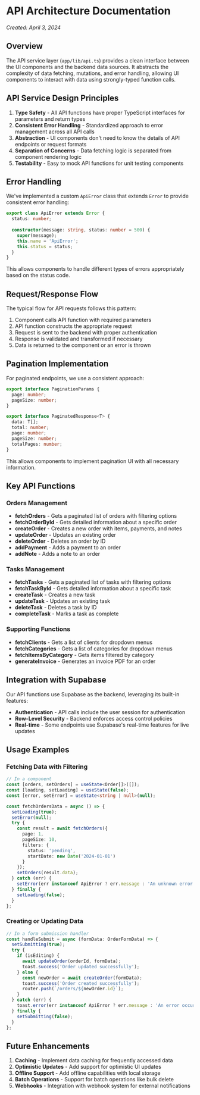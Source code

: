# API Architecture Documentation

*Created: April 3, 2024*

## Overview

The API service layer (`app/lib/api.ts`) provides a clean interface between the UI components and the backend data sources. It abstracts the complexity of data fetching, mutations, and error handling, allowing UI components to interact with data using strongly-typed function calls.

## API Service Design Principles

1. **Type Safety** - All API functions have proper TypeScript interfaces for parameters and return types
2. **Consistent Error Handling** - Standardized approach to error management across all API calls
3. **Abstraction** - UI components don't need to know the details of API endpoints or request formats
4. **Separation of Concerns** - Data fetching logic is separated from component rendering logic
5. **Testability** - Easy to mock API functions for unit testing components

## Error Handling

We've implemented a custom `ApiError` class that extends `Error` to provide consistent error handling:

```typescript
export class ApiError extends Error {
  status: number;
  
  constructor(message: string, status: number = 500) {
    super(message);
    this.name = 'ApiError';
    this.status = status;
  }
}
```

This allows components to handle different types of errors appropriately based on the status code.

## Request/Response Flow

The typical flow for API requests follows this pattern:

1. Component calls API function with required parameters
2. API function constructs the appropriate request
3. Request is sent to the backend with proper authentication
4. Response is validated and transformed if necessary
5. Data is returned to the component or an error is thrown

## Pagination Implementation

For paginated endpoints, we use a consistent approach:

```typescript
export interface PaginationParams {
  page: number;
  pageSize: number;
}

export interface PaginatedResponse<T> {
  data: T[];
  total: number;
  page: number;
  pageSize: number;
  totalPages: number;
}
```

This allows components to implement pagination UI with all necessary information.

## Key API Functions

### Orders Management

- **fetchOrders** - Gets a paginated list of orders with filtering options
- **fetchOrderById** - Gets detailed information about a specific order
- **createOrder** - Creates a new order with items, payments, and notes
- **updateOrder** - Updates an existing order
- **deleteOrder** - Deletes an order by ID
- **addPayment** - Adds a payment to an order
- **addNote** - Adds a note to an order

### Tasks Management

- **fetchTasks** - Gets a paginated list of tasks with filtering options
- **fetchTaskById** - Gets detailed information about a specific task
- **createTask** - Creates a new task
- **updateTask** - Updates an existing task
- **deleteTask** - Deletes a task by ID
- **completeTask** - Marks a task as complete

### Supporting Functions

- **fetchClients** - Gets a list of clients for dropdown menus
- **fetchCategories** - Gets a list of categories for dropdown menus
- **fetchItemsByCategory** - Gets items filtered by category
- **generateInvoice** - Generates an invoice PDF for an order

## Integration with Supabase

Our API functions use Supabase as the backend, leveraging its built-in features:

- **Authentication** - API calls include the user session for authentication
- **Row-Level Security** - Backend enforces access control policies
- **Real-time** - Some endpoints use Supabase's real-time features for live updates

## Usage Examples

### Fetching Data with Filtering

```typescript
// In a component
const [orders, setOrders] = useState<Order[]>([]);
const [loading, setLoading] = useState(false);
const [error, setError] = useState<string | null>(null);

const fetchOrdersData = async () => {
  setLoading(true);
  setError(null);
  try {
    const result = await fetchOrders({
      page: 1,
      pageSize: 10,
      filters: {
        status: 'pending',
        startDate: new Date('2024-01-01')
      }
    });
    setOrders(result.data);
  } catch (err) {
    setError(err instanceof ApiError ? err.message : 'An unknown error occurred');
  } finally {
    setLoading(false);
  }
};
```

### Creating or Updating Data

```typescript
// In a form submission handler
const handleSubmit = async (formData: OrderFormData) => {
  setSubmitting(true);
  try {
    if (isEditing) {
      await updateOrder(orderId, formData);
      toast.success('Order updated successfully');
    } else {
      const newOrder = await createOrder(formData);
      toast.success('Order created successfully');
      router.push(`/orders/${newOrder.id}`);
    }
  } catch (err) {
    toast.error(err instanceof ApiError ? err.message : 'An error occurred');
  } finally {
    setSubmitting(false);
  }
};
```

## Future Enhancements

1. **Caching** - Implement data caching for frequently accessed data
2. **Optimistic Updates** - Add support for optimistic UI updates
3. **Offline Support** - Add offline capabilities with local storage
4. **Batch Operations** - Support for batch operations like bulk delete
5. **Webhooks** - Integration with webhook system for external notifications 